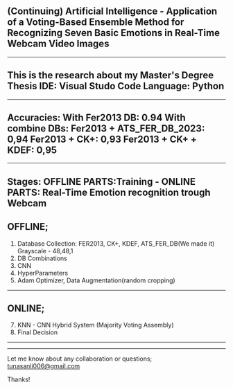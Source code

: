 (Continuing)
Artificial Intelligence - Application of a Voting-Based Ensemble Method for Recognizing Seven Basic Emotions in Real-Time Webcam Video Images
------------------------------------
------------------------------------
This is the research about my Master's Degree Thesis
IDE: Visual Studo Code
Language: Python
------------------------------------
------------------------------------
Accuracies: 
With Fer2013 DB: 0.94 
With combine DBs: 
Fer2013 + ATS_FER_DB_2023: 0,94 
Fer2013 + CK+:             0,93 
Fer2013 + CK+ + KDEF:      0,95
------------------------------------
------------------------------------
Stages: OFFLINE PARTS:Training - ONLINE PARTS: Real-Time Emotion recognition trough Webcam
------------------------------------
  OFFLINE;
------------------------------------
1) Database Collection: FER2013, CK+, KDEF, ATS_FER_DB(We made it) Grayscale - 48,48,1
2) DB Combinations
3) CNN
4) HyperParameters
5) Adam Optimizer, Data Augmentation(random cropping)
------------------------------------
  ONLINE;
------------------------------------
7) KNN - CNN Hybrid System (Majority Voting Assembly)
8) Final Decision
------------------------------------
------------------------------------
Let me know about any collaboration or questions;
tunasanli006@gmail.com

Thanks!
